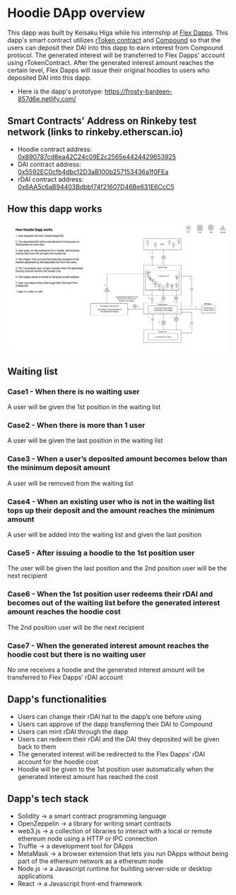 # Hoodie DApp overview
This dapp was built by Keisaku Higa while his internship at [Flex Dapps](https://flexdapps.com/about). This dapp's smart contract utilizes [rToken contract](https://github.com/decentral-ee/rtoken-contracts) and [Compound](https://github.com/compound-finance) so that the users can deposit their DAI into this dapp to earn interest from Compound protocol. The generated interest will be transferred to Flex Dapps' account using rTokenContract. After the generated interest amount reaches the certain level, Flex Dapps will issue their original hoodies to users who deposited DAI into this dapp.

* Here is the dapp's prototype: https://frosty-bardeen-857d6e.netlify.com/

## Smart Contracts' Address on Rinkeby test network (links to rinkeby.etherscan.io)
* Hoodie contract address: [0x890787cd8ea42C24c09E2c2565e4424429653925](https://rinkeby.etherscan.io/address/0x890787cd8ea42C24c09E2c2565e4424429653925)
* DAI contract address: [0x5592EC0cfb4dbc12D3aB100b257153436a1f0FEa](https://rinkeby.etherscan.io/address/0x5592EC0cfb4dbc12D3aB100b257153436a1f0FEa)
* rDAI contract address: [0x6AA5c6aB94403Bdbbf74f21607D46Be631E6CcC5](https://rinkeby.etherscan.io/address/0x6AA5c6aB94403Bdbbf74f21607D46Be631E6CcC5)

## How this dapp works
![](./docs/dappsImage.png)
## Waiting list
### Case1 - When there is no waiting user
A user will be given the 1st position in the waiting list

### Case2 - When there is more than 1 user
A user will be given the last position in the waiting list

### Case3 - When a user’s deposited amount becomes below than the minimum deposit amount
A user will be removed from the waiting list

### Case4 - When an existing user who is not in the waiting list tops up their deposit and the amount reaches the minimum amount
A user will be added into the waiting list and given the last position

### Case5 - After issuing a hoodie to the 1st position user
The user will be given the last position and the 2nd position user will be the next recipient

### Case6 - When the 1st position user redeems their rDAI and becomes out of the waiting list before the generated interest amount reaches the hoodie cost
The 2nd position user will be the next recipient

### Case7 - When the generated interest amount reaches the hoodie cost but there is no waiting user
No one receives a hoodie and the generated interest amount will be transferred to Flex Dapps’ rDAI account

## Dapp's functionalities
* Users can change their rDAI hat to the dapp’s one before using
* Users can approve of the dapp transferring their DAI to Compound
* Users can mint rDAI through the dapp
* Users can redeem their rDAI and the DAI they deposited will be given back to them
* The generated interest will be redirected to the Flex Dapps’ rDAI account for the hoodie cost
* Hoodie will be given to the 1st position user automatically when the generated interest amount has reached the cost

## Dapp's tech stack
* Solidity      -> a smart contract programming language
* OpenZeppelin  -> a library for writing smart contracts
* web3.js       -> a collection of libraries to interact with a local or remote ethereum node using a HTTP or IPC connection
* Truffle       -> a development tool for DApps
* MetaMask      -> a browser extension that lets you run DApps without being part of the ethereum network as a ethereum node
* Node.js       -> a Javascript runtime for building server-side or desktop applications
* React         -> a Javascript front-end framework


